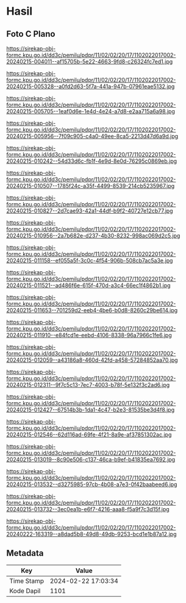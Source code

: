 # Hasil

## Foto C Plano

https://sirekap-obj-formc.kpu.go.id/dd3c/pemilu/pdpr/11/02/02/20/17/1102022017002-20240215-004011--af15705b-5e22-4663-9fd8-c26324fc7ed1.jpg

https://sirekap-obj-formc.kpu.go.id/dd3c/pemilu/pdpr/11/02/02/20/17/1102022017002-20240215-005328--a0fd2d63-5f7a-441a-947b-07961eae5132.jpg

https://sirekap-obj-formc.kpu.go.id/dd3c/pemilu/pdpr/11/02/02/20/17/1102022017002-20240215-005705--1eaf0d6e-1e4d-4e24-a7d8-e2aa715a6a98.jpg

https://sirekap-obj-formc.kpu.go.id/dd3c/pemilu/pdpr/11/02/02/20/17/1102022017002-20240215-005956--7f09c905-c4a0-49ee-8ca5-2213d47d6a9d.jpg

https://sirekap-obj-formc.kpu.go.id/dd3c/pemilu/pdpr/11/02/02/20/17/1102022017002-20240215-010242--54d33d6c-fb1f-4e9d-8e0d-76295c0869eb.jpg

https://sirekap-obj-formc.kpu.go.id/dd3c/pemilu/pdpr/11/02/02/20/17/1102022017002-20240215-010507--1785f24c-a35f-4499-8539-214cb5235967.jpg

https://sirekap-obj-formc.kpu.go.id/dd3c/pemilu/pdpr/11/02/02/20/17/1102022017002-20240215-010827--2d7cae93-42a1-44df-b9f2-40727e12cb77.jpg

https://sirekap-obj-formc.kpu.go.id/dd3c/pemilu/pdpr/11/02/02/20/17/1102022017002-20240215-010956--2a7b682e-d237-4b30-8232-998ac069d2c5.jpg

https://sirekap-obj-formc.kpu.go.id/dd3c/pemilu/pdpr/11/02/02/20/17/1102022017002-20240215-011158--ef055a5f-3c0c-4f54-906b-508cb7ac5a3e.jpg

https://sirekap-obj-formc.kpu.go.id/dd3c/pemilu/pdpr/11/02/02/20/17/1102022017002-20240215-011521--ad486f6e-615f-470d-a3c4-66ec1f4862b1.jpg

https://sirekap-obj-formc.kpu.go.id/dd3c/pemilu/pdpr/11/02/02/20/17/1102022017002-20240215-011653--701259d2-eeb4-4be6-b0d8-8260c29be614.jpg

https://sirekap-obj-formc.kpu.go.id/dd3c/pemilu/pdpr/11/02/02/20/17/1102022017002-20240215-011910--e84fcd1e-eebd-4106-8338-96a7966c1fe6.jpg

https://sirekap-obj-formc.kpu.go.id/dd3c/pemilu/pdpr/11/02/02/20/17/1102022017002-20240215-012059--a43186a8-460d-42fd-a458-57284852aa70.jpg

https://sirekap-obj-formc.kpu.go.id/dd3c/pemilu/pdpr/11/02/02/20/17/1102022017002-20240215-012311--9f7c5c13-7ec7-4003-b78f-5e132f3c2ad6.jpg

https://sirekap-obj-formc.kpu.go.id/dd3c/pemilu/pdpr/11/02/02/20/17/1102022017002-20240215-012427--67514b3b-1da1-4c47-b2e3-81535be3d4f8.jpg

https://sirekap-obj-formc.kpu.go.id/dd3c/pemilu/pdpr/11/02/02/20/17/1102022017002-20240215-012546--62d116ad-69fe-4f21-8a9e-af37851302ac.jpg

https://sirekap-obj-formc.kpu.go.id/dd3c/pemilu/pdpr/11/02/02/20/17/1102022017002-20240215-013019--8c90e506-c137-46ca-b9ef-b41835ea7692.jpg

https://sirekap-obj-formc.kpu.go.id/dd3c/pemilu/pdpr/11/02/02/20/17/1102022017002-20240215-013532--d3275985-97cb-4b08-a7e3-0f42baabeed6.jpg

https://sirekap-obj-formc.kpu.go.id/dd3c/pemilu/pdpr/11/02/02/20/17/1102022017002-20240215-013732--3ec0ea1b-e6f7-4216-aaa8-f5a9f7c3d15f.jpg

https://sirekap-obj-formc.kpu.go.id/dd3c/pemilu/pdpr/11/02/02/20/17/1102022017002-20240222-163319--a8dad5b8-49d8-49db-9253-bcd1e1b87a12.jpg


## Metadata

| Key        | Value               |
| ---------- | ------------------- |
| Time Stamp | 2024-02-22 17:03:34 |
| Kode Dapil | 1101                |



